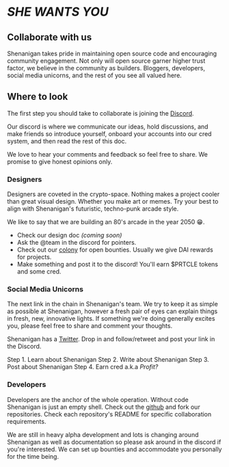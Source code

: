 # *SHE WANTS YOU*

## Collaborate with us

Shenanigan takes pride in maintaining open source code and encouraging community engagement. 
Not only will open source garner higher trust factor, we believe in the community as builders. Bloggers, developers, social media unicorns, and the rest of you see all valued here. 

## Where to look

The first step you should take to collaborate is joining the [Discord](http://www.she.energy/join). 

Our discord is where we communicate our ideas, hold discussions, and make friends so introduce yourself, onboard your accounts into our cred system, and then read the rest of this doc.

We love to hear your comments and feedback so feel free to share. We promise to give honest opinions only.


### Designers 

Designers are coveted in the crypto-space. Nothing makes a project cooler than great visual design. Whether you make art or memes. Try your best to align with Shenanigan's futuristic, techno-punk arcade style.

We like to say that we are building an 80's arcade in the year 2050 😁.
  * Check our design doc *(coming soon)*
  * Ask the @team in the discord for pointers.
  * Check out our [colony](http://colony.io/shenanigan) for open bounties. Usually we give DAI rewards for projects. 
  * Make something and post it to the discord! You'll earn $PRTCLE tokens and some cred.


### Social Media Unicorns

The next link in the chain in Shenanigan's team. We try to keep it as simple as possible at Shenanigan, however a fresh pair of eyes can explain things in fresh, new, innovative lights. If something we're doing generally excites you, please feel free to share and comment your thoughts. 

Shenanigan has a [Twitter](https://twitter.com/She_Dapp?s=09). Drop in and follow/retweet and post your link in the Discord.

  Step 1. Learn about Shenanigan
  Step 2. Write about Shenanigan
  Step 3. Post about Shenanigan
  Step 4. Earn cred a.k.a *Profit?*


### Developers

Developers are the anchor of the whole operation. Without code Shenanigan is just an empty shell. Check out the [github](http://github.com/shenanigandapp) and fork our repositories. Check each repository's README for specific collaboration requirements.

We are still in heavy alpha development and lots is changing around Shenanigan as well as documentation so please ask around in the discord if you're interested. We can set up bounties and accommodate you personally for the time being.
